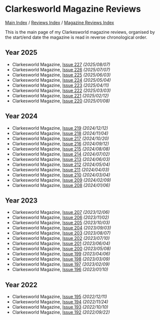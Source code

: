 # Clarkesworld Magazine Reviews

[Main Index](../../../README.md) / [Reviews Index](../../README.md) / [Magazine Reviews Index](../README.md)

This is the main page of my Clarkesworld magazine reviews, organised by the start/end date the magazine is read in reverse chronological order.

## Year 2025

- Clarkesworld Magazine, [Issue 227](20250807-Clarkesworld227.md) *(2025/08/07)*
- Clarkesworld Magazine, [Issue 226](20250707-ClarkesWorld226.md) *(2025/07/07)*
- Clarkesworld Magazine, [Issue 225](20250603-Clarkesworld225.md) *(2025/06/03)*
- Clarkesworld Magazine, [Issue 224](20250504-Clarkesworld224.md) *(2025/05/04)*
- Clarkesworld Magazine, [Issue 223](20250411-Clarkesworld223.md) *(2025/04/11)*
- Clarkesworld Magazine, [Issue 222](20250303-Clarkesworld222.md) *(2025/03/03)*
- Clarkesworld Magazine, [Issue 221](20250212-Clarkesworld221.md) *(2025/02/12)*
- Clarkesworld Magazine, [Issue 220](20250108-Clarkesworld220.md) *(2025/01/08)*

## Year 2024

- Clarkesworld Magazine, [Issue 219](20241212-Clarkesworld219.md) *(2024/12/12)*
- Clarkesworld Magazine, [Issue 218](20241104-Clarkesworld218.md) *(2024/11/04)*
- Clarkesworld Magazine, [Issue 217](20241020-Clarkesworld217.md) *(2024/10/20)*
- Clarkesworld Magazine, [Issue 216](20240912-Clarkesworld216.md) *(2024/09/12)*
- Clarkesworld Magazine, [Issue 215](20240808-Clarkesworld215.md) *(2024/08/08)*
- Clarkesworld Magazine, [Issue 214](20240702-Clarkesworld214.md) *(2024/07/02)*
- Clarkesworld Magazine, [Issue 213](20240603-Clarkesworld213.md) *(2024/06/03)*
- Clarkesworld Magazine, [Issue 212](20240504-Clarkesworld212.md) *(2024/05/04)*
- Clarkesworld Magazine, [Issue 211](20240403-Clarkesworld211.md) *(2024/04/03)*
- Clarkesworld Magazine, [Issue 210](20240304-Clarkesworld210.md) *(2024/03/04)*
- Clarkesworld Magazine, [Issue 209](20240209-Clarkesworld209.md) *(2024/02/09)*
- Clarkesworld Magazine, [Issue 208](20240106-Clarkesworld208.md) *(2024/01/06)*

## Year 2023

- Clarkesworld Magazine, [Issue 207](20231206-Clarkesworld207.md) *(2023/12/06)*
- Clarkesworld Magazine, [Issue 206](20231102-Clarkesworld206.md) *(2023/11/02)*
- Clarkesworld Magazine, [Issue 205](20231003-Clarkesworld205.md) *(2023/10/03)*
- Clarkesworld Magazine, [Issue 204](20230903-Clarkesworld204.md) *(2023/09/03)*
- Clarkesworld Magazine, [Issue 203](20230807-Clarkesworld203.md) *(2023/08/07)*
- Clarkesworld Magazine, [Issue 202](20230710-Clarkesworld202.md) *(2023/07/10)*
- Clarkesworld Magazine, [Issue 201](20230604-Clarkesworld201.md) *(2023/06/04)*
- Clarkesworld Magazine, [Issue 200](20230508-Clarkesworld200.md) *(2023/05/08)*
- Clarkesworld Magazine, [Issue 199](20230406-Clarkesworld199.md) *(2023/04/06)*
- Clarkesworld Magazine, [Issue 198](20230309-Clarkesworld198.md) *(2023/03/09)*
- Clarkesworld Magazine, [Issue 197](20230209-Clarkesworld197.md) *(2023/02/09)*
- Clarkesworld Magazine, [Issue 196](20230110-Clarkesworld196.md) *(2023/01/10)*

## Year 2022

- Clarkesworld Magazine, [Issue 195](20221211-Clarkesworld195.md) *(2022/12/11)*
- Clarkesworld Magazine, [Issue 194](20221010-Clarkesworld194.md) *(2022/11/24)*
- Clarkesworld Magazine, [Issue 193](20221010-Clarkesworld193.md) *(2022/10/10)*
- Clarkesworld Magazine, [Issue 192](20220922-Clarkesworld192.md) *(2022/09/22)*
